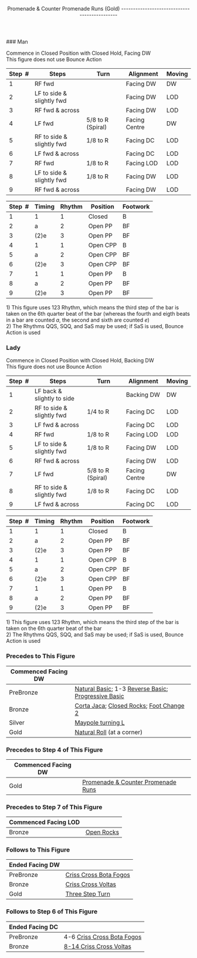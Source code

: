 <header>Promenade &amp; Counter Promenade Runs (Gold)
---------------------------------------------

 </header>### Man

Commence in Closed Position with Closed Hold, Facing DW  
 This figure does not use Bounce Action

 | **Step<span style="color:white">\_</span>\#** | **Steps** | **Turn** | **Alignment** | **Moving** |
|---|---|---|---|---|
| 1 | RF fwd |  | Facing DW | DW |
| 2 | LF to side &amp; slightly fwd |  | Facing DW | LOD |
| 3 | RF fwd &amp; across |  | Facing DW | LOD |
| 4 | LF fwd | 5/8 to R (Spiral) | Facing Centre | DW |
| 5 | RF to side &amp; slightly fwd | 1/8 to R | Facing DC | LOD |
| 6 | LF fwd &amp; across |  | Facing DC | LOD |
| 7 | RF fwd | 1/8 to R | Facing LOD | LOD |
| 8 | LF to side &amp; slightly fwd | 1/8 to R | Facing DW | LOD |
| 9 | RF fwd &amp; across |  | Facing DW | LOD |

 | **Step<span style="color:white">\_</span>\#** | **Timing** | **Rhythm** | **Position** | **Footwork** |
|---|---|---|---|---|
| 1 | 1 | 1 | Closed | B |
| 2 | a | 2 | Open PP | BF |
| 3 | (2)e | 3 | Open PP | BF |
| 4 | 1 | 1 | Open CPP | B |
| 5 | a | 2 | Open CPP | BF |
| 6 | (2)e | 3 | Open CPP | BF |
| 7 | 1 | 1 | Open PP | B |
| 8 | a | 2 | Open PP | BF |
| 9 | (2)e | 3 | Open PP | BF |

1\) This figure uses 123 Rhythm, which means the third step of the bar is taken on the 6th quarter beat of the bar (whereas the fourth and eigth beats in a bar are counted *a*, the second and sixth are counted *e*)  
 2) The Rhythms QQS, SQQ, and SaS may be used; if SaS is used, Bounce Action is used

### Lady

Commence in Closed Position with Closed Hold, Backing DW  
 This figure does not use Bounce Action

 | **Step<span style="color:white">\_</span>\#** | **Steps** | **Turn** | **Alignment** | **Moving** |
|---|---|---|---|---|
| 1 | LF back &amp; slightly to side |  | Backing DW | DW |
| 2 | RF to side &amp; slightly fwd | 1/4 to R | Facing DC | LOD |
| 3 | LF fwd &amp; across |  | Facing DC | LOD |
| 4 | RF fwd | 1/8 to R | Facing LOD | LOD |
| 5 | LF to side &amp; slightly fwd | 1/8 to R | Facing DW | LOD |
| 6 | RF fwd &amp; across |  | Facing DW | LOD |
| 7 | LF fwd | 5/8 to R (Spiral) | Facing Centre | DW |
| 8 | RF to side &amp; slightly fwd | 1/8 to R | Facing DC | LOD |
| 9 | LF fwd &amp; across |  | Facing DC | LOD |

 | **Step<span style="color:white">\_</span>\#** | **Timing** | **Rhythm** | **Position** | **Footwork** |
|---|---|---|---|---|
| 1 | 1 | 1 | Closed | B |
| 2 | a | 2 | Open PP | BF |
| 3 | (2)e | 3 | Open PP | BF |
| 4 | 1 | 1 | Open CPP | B |
| 5 | a | 2 | Open CPP | BF |
| 6 | (2)e | 3 | Open CPP | BF |
| 7 | 1 | 1 | Open PP | B |
| 8 | a | 2 | Open PP | BF |
| 9 | (2)e | 3 | Open PP | BF |

1\) This figure uses 123 Rhythm, which means the third step of the bar is taken on the 6th quarter beat of the bar  
 2) The Rhythms QQS, SQQ, and SaS may be used; if SaS is used, Bounce Action is used

### Precedes to This Figure

 | **Commenced Facing DW** |  |
|---|---|
| PreBronze | [Natural Basic](natural_basic.md); 1-3 [Reverse Basic](reverse_basic.md); [Progressive Basic](progressive_basic.md) |
| Bronze | [Corta Jaca](corta_jaca.md); [Closed Rocks](closed_rocks.md); [Foot Change 2](foot_change_2_shadow_to_closed.md) |
| Silver | [Maypole turning L](maypole.md) |
| Gold | [Natural Roll](natural_roll.md) (at a corner) |

### Precedes to Step 4 of This Figure

 | **Commenced Facing DW** |  |
|---|---|
| Gold | [Promenade &amp; Counter Promenade Runs](p_cp_runs.md) |

### Precedes to Step 7 of This Figure

 | **Commenced Facing LOD** |  |
|---|---|
| Bronze | [Open Rocks](open_rocks.md) |

### Follows to This Figure

 | **Ended Facing DW** |  |
|---|---|
| PreBronze | [Criss Cross Bota Fogos](criss_cross_bf.md) |
| Bronze | [Criss Cross Voltas](criss_cross_volta.md) |
| Gold | [Three Step Turn](three_step_turn.md) |

### Follows to Step 6 of This Figure

 | **Ended Facing DC** |  |
|---|---|
| PreBronze | 4-6 [Criss Cross Bota Fogos](criss_cross_bf.md) |
| Bronze | [8-14 Criss Cross Voltas](criss_cross_volta.md) |